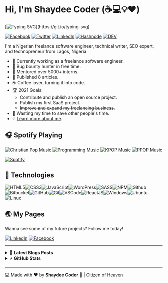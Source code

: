 # Hi, I'm Shaydee Coder (:coffee::computer::bulb::heart:)

[![Typing SVG](https://readme-typing-svg.herokuapp.com?font=comfortaa&color=016EEA&size=24&width=500&lines=Nigerian+Software+Engineer;Technical+Writer;SEO+Expert;and+Technopreneur!;Nice+to+meet+you...)](https://git.io/typing-svg)

[![Facebook](https://img.shields.io/badge/Facebook-%231877F2.svg?&style=flat-square&logo=facebook&logoColor=white)](https://facebook.com/shaydeecoder) [![Twitter](https://img.shields.io/badge/Twitter-%231DA1F2.svg?&style=flat-square&logo=twitter&logoColor=white)](https://twitter.com/shaydeecoder) [![LinkedIn](https://img.shields.io/badge/LinkedIn-%230077B5.svg?&style=flat-square&logo=linkedin&logoColor=white)](https://linkedin.com/in/shaydeecoder) [![Hashnode](https://img.shields.io/badge/Hashnode-%23FFFFFF.svg?&style=flat-square&logo=hashnode&logoColor=blue)](https://shaydeecoder.hashnode.dev) [![DEV](https://img.shields.io/badge/DEV-%23000000.svg?&style=flat-square&logo=dev.to&logoColor=white)](https://dev.to/shaydeecoder)

I'm a Nigerian freelance software engineer, technical writer, SEO expert, and technopreneur from Lagos, Nigeria.

- 💪 Currently working as a freelance software engineer.
- 🔏 Bug bounty hunter in free time.
- 💝 Mentored over 5000+ interns.
- 📝 Published 8 articles.
- ☕ Coffee lover, turning it into code.
- 🏆 2021 Goals:
  - Contribute and publish an open source project.
  - Publish my first SaaS project.
  - ~~Improve and expand my freelancing business.~~
- 🎯 Wasting my time to save other people's time.
- 💡 [Learn more about me](https://shaydeecoder.com).

## 🎧 Spotify Playing

[![Christian Pop Music](https://img.shields.io/badge/Christian%20Pop%20Music-%231DB954.svg?&style=flat-square&logo=spotify&logoColor=white)](https://open.spotify.com/playlist/0eufhXK7WPSiiwPcaz3Jq7?si=839465c918394657) [![Programming Music](https://img.shields.io/badge/Programming%20Music-%231DB954.svg?&style=flat-square&logo=spotify&logoColor=white)](https://open.spotify.com/playlist/1FWq5Cu05LmtSHgFEXRnZO?si=FozGJF9nRXq2wTv_JpN2wQ) [![KPOP Music](https://img.shields.io/badge/KPOP%20Music-%231DB954.svg?&style=flat-square&logo=spotify&logoColor=white)](https://open.spotify.com/playlist/2DFExFNWYOwQMZy6wUeCxX?si=s1Ndgj8hTg-r8zLlvRgv1Q) [![PPOP Music](https://img.shields.io/badge/PPOP%20Music-%231DB954.svg?&style=flat-square&logo=spotify&logoColor=white)](https://open.spotify.com/playlist/58bZKfJFpUl2CwWET1QJ3X?si=259YV8_VRS-IKHsFZMmPTQ)

[![Spotify](https://readme-spotify.warengonzaga.com/api/spotify)](https://open.spotify.com/user/vmt7lpqdatuelp2chw7ur2p2l)

## 🔧 Technologies

![HTML5](https://img.icons8.com/color/30/html-5.png)![CSS3](https://img.icons8.com/color/30/css3.png)![JavaScript](https://img.icons8.com/color/30/javascript.png)![WordPress](https://img.icons8.com/color/30/wordpress.png)![SASS](https://img.icons8.com/color/30/sass.png)![NPM](https://img.icons8.com/color/30/npm.png)![Github](https://img.icons8.com/material-outlined/30/github.png)![Bitbucket](https://img.icons8.com/color/30/bitbucket.png)![GitHub](https://img.icons8.com/color/30/github.png)![Git](https://img.icons8.com/color/30/git.png)![VSCode](https://img.icons8.com/color/30/visual-studio-code-2019.png)![ReactJS](https://img.icons8.com/color/30/react-native.png)![Windows](https://img.icons8.com/color/30/windows-10.png)![Ubuntu](https://img.icons8.com/color/30/ubuntu--v1.png)![Linux](https://img.icons8.com/color/30/linux.png)

## 🌏 My Pages

Wanna see some of my future projects? Follow me today!

[![LinkedIn](https://discordapp.com/api/guilds/659684980137656340/widget.png?style=banner2)](https://linkedin.com/company/shaydeecoder) [![Facebook](https://discordapp.com/api/guilds/694612151444439081/widget.png?style=banner2)](https://facebook.com/shaydeecoder)

---

<!-- markdownlint-disable MD033 -->

<details>
    <summary>&#128240 <b>Latest Blogs Posts</b></summary><br/>

<!-- BLOG-POST-LIST:START -->
- [Reminiscing On My Software Development Journey](https://shaydeecoder.hashnode.dev/reminiscing-on-my-software-development-journey)
- [React Hooks - Understanding the useEffect Hook](https://shaydeecoder.hashnode.dev/react-hooks-understanding-the-useeffect-hook)
- [Selecting Breakpoints - The Options](https://shaydeecoder.hashnode.dev/selecting-breakpoints-the-options)
- [Responsive Design Strategy](https://shaydeecoder.hashnode.dev/responsive-design-strategy)
- [How CSS Works Behind The Scene - Cascade & Specificity](https://shaydeecoder.hashnode.dev/how-css-works-behind-the-scene-cascade-and-specificity)
<!-- BLOG-POST-LIST:END -->

</details>

<details>
    <summary>&#9889 <b>GitHub Stats</b></summary><br/>

[![Shaydee Coder Github Stats](https://github-readme-stats.vercel.app/api?username=shaydeecoder&show_icons=true&count_private=true)](https://github.com/anuraghazra/github-readme-stats) [![Top Language](https://github-readme-stats.vercel.app/api/top-langs?username=shaydeecoder&layout=compact)](https://github.com/anuraghazra/github-readme-stats)

</details>

<!-- markdownlint-enable MD033 -->

---

:computer: Made with :heart: by **Shaydee Coder** :pray: | Citizen of Heaven

[personal website]: https://shaydeecoder.com
<!-- [biolink]: https://bio.link/shaydeecoder -->
[facebook]: https://facebook.com/shaydeecoder
[twitter]: https://twitter.com/shaydeecoder
[instagram]: https://instagram.com/shaydeecoder
